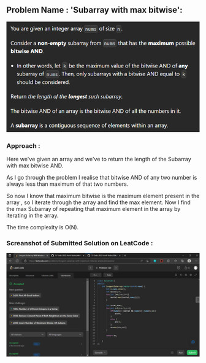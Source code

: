 
## Problem Name : 'Subarray with max bitwise':
![](https://github.com/Tyrant670/TJ-Tasks-2022-Amit-Yadav/blob/main/Images/QSubArrayMaxBitwise.png)

### Approach :

Here we've given an array and we've to return the length
of the Subarray with max bitwise AND.

As I go through the problem I realise that bitwise AND of 
any two number is always less than maximum of that two numbers.

So now I know that maximum bitwise is the maximum element present in
the array , so I iterate through the array and find the max element.
Now I find the max Subarray of repeating that maximum element in the array
by iterating in the array.

The time complexity is O(N).

### Screanshot of Submitted Solution on LeatCode :

![](https://github.com/Tyrant670/TJ-Tasks-2022-Amit-Yadav/blob/main/Images/SSubArrayMaxBitwise.png)




